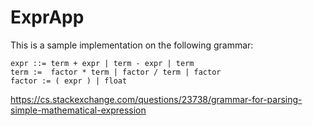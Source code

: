 # ExprApp

This is a sample implementation on the following grammar:

    expr ::= term + expr | term - expr | term 
    term :=  factor * term | factor / term | factor 
    factor := ( expr ) | float

https://cs.stackexchange.com/questions/23738/grammar-for-parsing-simple-mathematical-expression
